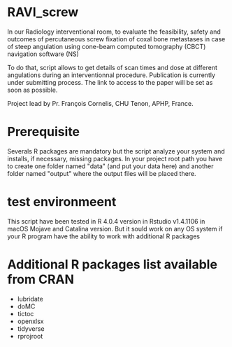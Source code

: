 # RAVI_screw

In our Radiology interventional room, to evaluate the feasibility, safety and outcomes of percutaneous screw fixation of coxal bone metastases in case of steep angulation using cone-beam computed tomography (CBCT) navigation software (NS)

To do that, script allows to get details of scan times and dose at different angulations during an interventionnal procedure.
Publication is currently under submitting process. The link to access to the paper will be set as soon as possible.

Project lead by Pr. François Cornelis, CHU Tenon, APHP, France.

# Prerequisite

Severals R packages are mandatory but the script analyze your system and installs, if necessary, missing packages.
In your project root path you have to create one folder named "data" (and put your data here) and another folder named "output" where the output files will be placed there.

# test environmeent

This script have been tested in R 4.0.4 version in Rstudio v1.4.1106 in macOS Mojave and Catalina version. But it sould work on any OS system if your R program have the ability to work with additional R packages

# Additional R packages list available from CRAN

- lubridate
- doMC
- tictoc
- openxlsx
- tidyverse
- rprojroot
